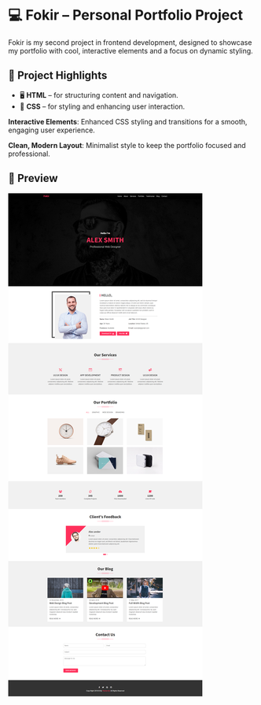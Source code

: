 # 💻 Fokir – Personal Portfolio Project

Fokir is my second project in frontend development, designed to showcase my portfolio with cool, interactive elements and a focus on dynamic styling.

## 🌟 Project Highlights
- 🖥️ **HTML** – for structuring content and navigation.
- 🎨 **CSS** – for styling and enhancing user interaction.

**Interactive Elements**: Enhanced CSS styling and transitions for a smooth, engaging user experience.

**Clean, Modern Layout**: Minimalist style to keep the portfolio focused and professional.

## 📸 Preview
![Bakery Website Screenshot](https://github.com/mohamedkhaled-dev/Fokir/blob/master/src/screenshot/Fokir.png)
